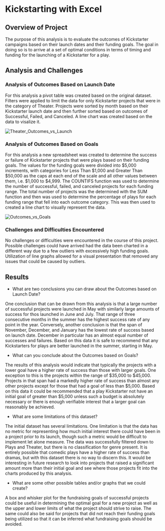 # Kickstarting with Excel

## Overview of Project

The purpose of this analysis is to evaluate the outcomes of Kickstarter campaigns based on their launch dates and their funding goals. The goal in doing so is to arrive at a set of optimal conditions in terms of timing and funding for the launching of a Kickstarter for a play.

## Analysis and Challenges

### Analysis of Outcomes Based on Launch Date

For this analysis a pivot table was created based on the original dataset. Filters were applied to limit the data for only Kickstarter projects that were in the category of Theater. Projects were sorted by month based on their Kickstarter launch date and then further sorted based on outcomes of Successful, Failed, and Canceled. A line chart was created based on the data to visalize it. 

![Theater_Outcomes_vs_Launch](https://user-images.githubusercontent.com/92831138/142481732-d1f1a82a-2ec0-4576-ab0e-3331497e81a2.png)


### Analysis of Outcomes Based on Goals

For this analysis a new spreadsheet was created to determine the success or failure of Kickstarter projects that were plays based on their funding goals. The values for the funding goals were divided into $5,000 increments, with categories for Less Than $1,000 and Greater Than $50,000 as the caps at each end of the scale and all other values between them, i.e. $1,000 to $4,999. The COUNTIFS function was used to determine the number of successful, failed, and canceled projects for each funding range. The total number of projects was the determined with the SUM function and then was used to determine the percentage of plays for each funding range that fell into each outcome category. This was then used to created a line chart to visually represent the data. 

![Outcomes_vs_Goals](https://user-images.githubusercontent.com/92831138/142481751-85d6d930-881c-4fa5-8a72-3e61eab3161f.png)


### Challenges and Difficulties Encountered

No challenges or difficulties were encountered in the course of this project. Possible challenges could have arrived had the data been charted in a different way due to a few outliers with excessively high funding goals. Utilization of line graphs allowed for a visual presentation that removed any issues that could be caused by outliers. 

## Results

- What are two conclusions you can draw about the Outcomes based on Launch Date?

One conclusion that can be drawn from this analysis is that a large number of successful projects were launched in May with similarly large amounts of success for thos launched in June and July. That range of three consecutive months in the summer has the highest success rate of any point in the year. Conversely, another conclusion is that the span of November, December, and January has the lowest rate of success based on launch date. December in particular has an almost equal number of successes and failures. Based on this data it is safe to recommend that any Kickstarters for plays are better launched in the summer, starting in May. 

- What can you conclude about the Outcomes based on Goals?

The results of this analysis would indicate that typically the projects with a lower goal have a higher rate of success than those with larger goals. One exception to this is the projects within the range of $35,000 to $45,000. Projects in that span had a markedly higher rate of success than almost any other projects except for those that had a goal of less than $5,000. Based on this data it could be recommended that a play Kickstarter not have an initial goal of greater than $5,000 unless such a budget is absolutely necessary or there is enough verifiable interest that a larger goal can reasonably be achieved. 

- What are some limitations of this dataset?

The initial dataset has several limitations. One limitation is that the data has no metric for representing how much initial interest there could have been in a project prior to its launch, though such a metric would be difficult to implement let alone measure. The data was successfully filtered down to Plays and Theater, but there is no classification for genre present. It is entirely possible that comedic plays have a higher rate of success than dramas, but with this dataset there is no way to discern this. It would be interesting in future research to look into projects that raised a significant amount more than their initial goal and see where those projects fit into the charts produced by this analysis. 

- What are some other possible tables and/or graphs that we could create?

A box and whisker plot for the fundraising goals of successful projects could be useful in determining the optimal goal for a new project as well as the upper and lower limits of what the project should strive to raise. The same could also be said for projects that did not reach their funding goals being utilized so that it can be inferred what fundraising goals should be avoided. 
